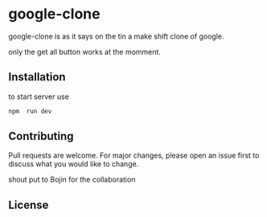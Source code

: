 # google-clone

google-clone is as it says on the tin a make shift clone of google.

only the get all button works at the momment.
## Installation

to start server use
```bash
npm  run dev
```

## Contributing
Pull requests are welcome. For major changes, please open an issue first to discuss what you would like to change.

shout put to Bojin for the collaboration

## License
